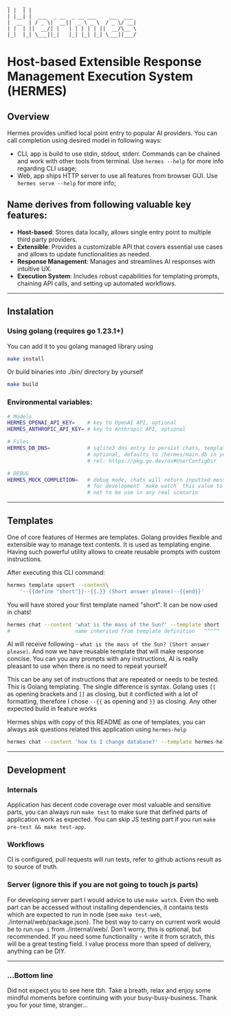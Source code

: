  ```
 _    _ 
| |  | |
| |__| |  ___  _ __  _ __ ___    ___  ___
|  __  | / _ \|  __||  _ \ _ \  / _ \/ __|
| |  | ||  __/| |   | | | | | ||  __/\__ \
|_|  |_| \___||_|   |_| |_| |_| \___||___/
```

# Host-based Extensible Response Management Execution System (HERMES)

## Overview
Hermes provides unified local point entry to popular AI providers.
You can call completion using desired model in following ways:
- CLI, app is build to use stdin, stdout, stderr. Commands can be chained and work with other tools from terminal. Use `hermes --help` for more info regarding CLI usage;
- Web, app ships HTTP server to use all features from browser GUI. Use `hermes serve --help` for more info;

## Name derives from following valuable key features:
- **Host-based**: Stores data locally, allows single entry point to multiple third party providers.
- **Extensible**: Provides a customizable API that covers essential use cases and allows to update functionalities as needed.
- **Response Management**: Manages and streamlines AI responses with intuitive UX.
- **Execution System**: Includes robust capabilities for templating prompts, chaining API calls, and setting up automated workflows.

--------------------------------------------------------------------------------

## Instalation

### Using golang (requires go 1.23.1+)
You can add it to you golang managed library using
```bash
make install
```
Or build binaries into ./bin/ directory by yourself
```bash
make build
```

### Environmental variables:
```bash
# Models
HERMES_OPENAI_API_KEY=    # key to OpenAI API, optional
HERMES_ANTHROPIC_API_KEY= # key to Anthropic API, optional

# Files
HERMES_DB_DNS=            # sqlite3 dns entry to persist chats, templates, messages
                          # optional, defaults to /hermes/main.db in your config dir
                          # rel: https://pkg.go.dev/os#UserConfigDir

# DEBUG
HERMES_MOCK_COMPLETION=   # debug mode, chats will return inputted message
                          # for development `make watch` this value to true
                          # not to be use in any real scenario
```

--------------------------------------------------------------------------------

## Templates
One of core features of Hermes are templates. Golang provides flexible and extensible way to manage text contents. It is used as templating engine. Having such powerful utility allows to create reusable prompts with custom instructions. 

After executing this CLI command:
```bash
hermes template upsert --content\
    '--{{define "short"}}--{{.}} (Short answer please)--{{end}}'
```
You will have stored your first template named "short". It can be now used in chats!
```bash
hermes chat --content 'what is the mass of the Sun?' --template short
#                     name inherited from template definition   ^^^^^
```
AI will receive following - `what is the mass of the Sun? (Short answer please)`.
And now we have reusable template that will make response concise. You can you any prompts with any instructions, AI is really pleasant to use when there is no need to repeat yourself

This can be any set of instructions that are repeated or needs to be tested. This is Golang templating. The single difference is syntax. Golang uses `[[` as opening brackets and `]]` as closing, but it conflicted with a lot of formatting, therefore I chose `--{{` as opening and `}}` as closing. Any other expected build in feature works


Hermes ships with copy of this README as one of templates, you can always ask questions related this application using `hermes-help`
```bash
hermes chat --content 'how to I change database?' --template hermes-help
```

--------------------------------------------------------------------------------

## Development

### Internals
Application has decent code coverage over most valuable and sensitive parts, you can always run `make test` to make sure that defined parts of application work as expected. You can skip JS testing part if you run `make pre-test && make test-app`.

### Workflows
CI is configured, pull requests will run tests, refer to github actions result as to source of truth.

### Server (ignore this if you are not going to touch js parts)
For developing server part I would advice to use `make watch`. Even tho web part can be accessed without installing dependencies, it contains tests which are expected to run in node (see `make test-web`, ./internal/web/package.json). The best way to carry on current work would be to run `npm i` from ./internal/web/. Don't worry, this is optional, but recommended. If you need some functionality - write it from scratch, this will be a great testing field. I value process more than speed of delivery, anything can be DIY.

--------------------------------------------------------------------------------

### ...Bottom line
Did not expect you to see here tbh. Take a breath, relax and enjoy some mindful moments before continuing with your busy-busy-business. Thank you for your time, stranger...
